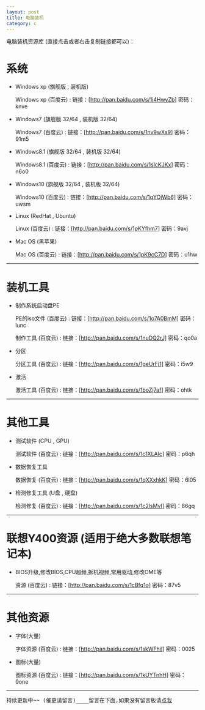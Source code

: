 ```yaml
---
layout: post
title: 电脑装机
category: c
---
```


电脑装机资源库 (直接点击或者右击复制链接都可以)：

# 系统

* Windows xp (旗舰版 , 装机版)

	Windows xp (百度云) : 链接：[http://pan.baidu.com/s/1i4HwyZb] 密码：knve

* Windows7 (旗舰版 32/64 , 装机版 32/64)

	Windows7 (百度云) : 链接：[http://pan.baidu.com/s/1nv9wXs9] 密码：91m5

* Windows8.1 (旗舰版 32/64 , 装机版 32/64)

	Windows8.1 (百度云) : 链接：[http://pan.baidu.com/s/1slcKJKx] 密码：n6o0

* Windows10 (旗舰版 32/64 , 装机版 32/64)

	Windows10 (百度云) : 链接：[http://pan.baidu.com/s/1qYOjWb6] 密码：uwsm

* Linux (RedHat , Ubuntu)

	Linux (百度云) : 链接：[http://pan.baidu.com/s/1pKYfhm7] 密码：9avj

* Mac OS (黑苹果)

	Mac OS (百度云) : 链接：[http://pan.baidu.com/s/1pK9cC7D] 密码：u1hw

---------------

# 装机工具

* 制作系统启动盘PE

	PE的iso文件 (百度云) : 链接：[http://pan.baidu.com/s/1o7A0BmM] 密码：lunc
	
	制作工具 (百度云) : 链接：[http://pan.baidu.com/s/1nuDQ2rJ] 密码：qo0a

* 分区

	分区工具 (百度云) : 链接：[http://pan.baidu.com/s/1geUrFj1] 密码：i5w9

* 激活

	激活工具 (百度云) : 链接：[http://pan.baidu.com/s/1boZj7af] 密码：ohtk

---------------

# 其他工具

* 测试软件 (CPU , GPU)

	测试软件 (百度云) : 链接：[http://pan.baidu.com/s/1c1XLAIc] 密码：p6qh

* 数据恢复工具

	数据恢复 (百度云) : 链接：[http://pan.baidu.com/s/1qXXxhkK] 密码：6l05

* 检测修复工具 (U盘 , 硬盘)

	检测修复 (百度云) : 链接：[http://pan.baidu.com/s/1c2lsMvI] 密码：86gq

---------------

# 联想Y400资源 (适用于绝大多数联想笔记本)

* BIOS升级,修改BIOS,CPU超频,拆机视频,常用驱动,修改OME等

	资源 (百度云) : 链接：[http://pan.baidu.com/s/1cBfq1o] 密码：87v5


---------------

# 其他资源

* 字体(大量)

	字体资源 (百度云) : 链接：[http://pan.baidu.com/s/1skWFhil] 密码：0025

* 图标(大量)

	图标资源 (百度云) : 链接：[http://pan.baidu.com/s/1kUYTnhH] 密码：9one

---------------
	
<pre id="prexx1">持续更新中~~ (催更请留言)____留言在下面,如果没有留言板请<a href="/jekyll_warehouse/posts/Computers-installed.html">点我</a></pre>


[http://pan.baidu.com/s/1pKYfhm7]:http://pan.baidu.com/s/1pKYfhm7

[http://pan.baidu.com/s/1pK9cC7D]:http://pan.baidu.com/s/1pK9cC7D

[http://pan.baidu.com/s/1nv9wXs9]:http://pan.baidu.com/s/1nv9wXs9

[http://pan.baidu.com/s/1i4HwyZb]:http://pan.baidu.com/s/1i4HwyZb

[http://pan.baidu.com/s/1slcKJKx]:http://pan.baidu.com/s/1slcKJKx

[http://pan.baidu.com/s/1qYOjWb6]:http://pan.baidu.com/s/1qYOjWb6

[http://pan.baidu.com/s/1cBfq1o]:http://pan.baidu.com/s/1cBfq1o

[http://pan.baidu.com/s/1o7A0BmM]:http://pan.baidu.com/s/1o7A0BmM

[http://pan.baidu.com/s/1nuDQ2rJ]:http://pan.baidu.com/s/1nuDQ2rJ

[http://pan.baidu.com/s/1geUrFj1]:http://pan.baidu.com/s/1geUrFj1

[http://pan.baidu.com/s/1boZj7af]:http://pan.baidu.com/s/1boZj7af

[http://pan.baidu.com/s/1c1XLAIc]:http://pan.baidu.com/s/1c1XLAIc

[http://pan.baidu.com/s/1qXXxhkK]:http://pan.baidu.com/s/1qXXxhkK

[http://pan.baidu.com/s/1c2lsMvI]:http://pan.baidu.com/s/1c2lsMvI

[http://pan.baidu.com/s/1skWFhil]:http://pan.baidu.com/s/1skWFhil

[http://pan.baidu.com/s/1kUYTnhH]:http://pan.baidu.com/s/1kUYTnhH
